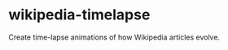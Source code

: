 wikipedia-timelapse
===================

Create time-lapse animations of how Wikipedia articles evolve.
